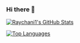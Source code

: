 ### Hi there 👋

<!--
**Raychani1/Raychani1** is a ✨ _special_ ✨ repository because its `README.md` (this file) appears on your GitHub profile.

Here are some ideas to get you started:

- 🔭 I’m currently working on ...
- 🌱 I’m currently learning ...
- 👯 I’m looking to collaborate on ...
- 🤔 I’m looking for help with ...
- 💬 Ask me about ...
- 📫 How to reach me: ...
- 😄 Pronouns: ...
- ⚡ Fun fact: ...
-->

[![Raychani1's GitHub Stats](https://github-readme-stats.vercel.app/api?username=Raychani1&hide=issues,stars&count_private=true&show_icons=true&theme=dark&include_all_commits=true&include_all_contributions=true
)](https://github.com/Raychani1/github-readme-stats)

[![Top Languages](https://github-readme-stats.vercel.app/api/top-langs/?username=Raychani1&langs_count=10&theme=dark)](https://github.com/Raychani1/github-readme-stats)

